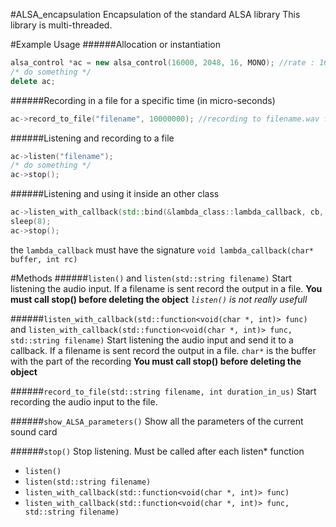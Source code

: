 #ALSA_encapsulation
Encapsulation of the standard ALSA library
This library is multi-threaded.

#Example Usage
######Allocation or instantiation
```cpp
alsa_control *ac = new alsa_control(16000, 2048, 16, MONO); //rate : 16000, frames: 2048, bits: 16
/* do something */
delete ac;
```

######Recording in a file for a specific time (in micro-seconds)
```cpp
ac->record_to_file("filename", 10000000); //recording to filename.wav for 10 seconds
```

######Listening and recording to a file
```cpp
ac->listen("filename");
/* do something */
ac->stop();
```

######Listening and using it inside an other class
```cpp
ac->listen_with_callback(std::bind(&lambda_class::lambda_callback, cb, std::placeholders::_1, std::placeholders::_2), "qsd");
sleep(8);
ac->stop();
```

the `lambda_callback` must have the signature `void lambda_callback(char* buffer, int rc)`

#Methods
######`listen()` and `listen(std::string filename)`
Start listening the audio input. If a filename is sent record the output in a file.
**You must call stop() before deleting the object**
*`listen()` is not really usefull*

######`listen_with_callback(std::function<void(char *, int)> func)` and `listen_with_callback(std::function<void(char *, int)> func, std::string filename)` 
Start listening the audio input and send it to a callback. If a filename is sent record the output in a file.
`char*` is the buffer with the part of the recording
**You must call stop() before deleting the object**

######`record_to_file(std::string filename, int duration_in_us)`
Start recording the audio input to the file.

######`show_ALSA_parameters()`
Show all the parameters of the current sound card

######`stop()`
Stop listening. Must be called after each listen* function

- `listen()`
- `listen(std::string filename)`
- `listen_with_callback(std::function<void(char *, int)> func)`
- `listen_with_callback(std::function<void(char *, int)> func, std::string filename)`
